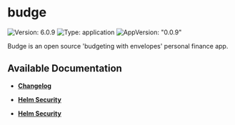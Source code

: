 # budge

![Version: 6.0.9](https://img.shields.io/badge/Version-6.0.9-informational?style=flat-square) ![Type: application](https://img.shields.io/badge/Type-application-informational?style=flat-square) ![AppVersion: "0.0.9"](https://img.shields.io/badge/AppVersion-"0.0.9"-informational?style=flat-square)

Budge is an open source 'budgeting with envelopes' personal finance app.

## Available Documentation

- [**Changelog**](CHANGELOG)

- [**Helm Security**](container-security)

- [**Helm Security**](helm-security)

